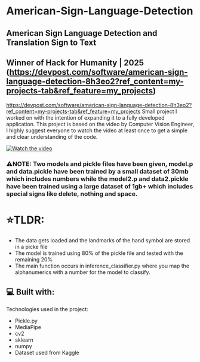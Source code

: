 # American-Sign-Language-Detection
## American Sign Language Detection and Translation Sign to Text
## Winner of Hack for Humanity | 2025 (https://devpost.com/software/american-sign-language-detection-8h3eo2?ref_content=my-projects-tab&ref_feature=my_projects)
 https://devpost.com/software/american-sign-language-detection-8h3eo2?ref_content=my-projects-tab&ref_feature=my_projects
Small project I worked on with the intention of expanding it to a fully developed application.
This project is based on the video by Computer Vision Engineer, I highly suggest everyone to watch the video at least once to get a simple and clear understanding of the code.

[![Watch the video](https://img.youtube.com/vi/MJCSjXepaAM/maxresdefault.jpg)](https://youtu.be/MJCSjXepaAM)

### ⚠️NOTE: Two models and pickle files have been given, model.p and data.pickle have been trained by a small dataset of 30mb which includes numbers while the model2.p and data2.pickle have been trained using a large dataset of 1gb+ which includes special signs like delete, nothing and space.

<h1>⭐TLDR:</h1>

* The data gets loaded and the landmarks of the hand symbol are stored in a picke file
* The model is trained using 80% of the pickle file and tested with the remaining 20%
* The main function occurs in inference_classifier.py where you map the alphanumerics with a number for the model to classify.


<h2>💻 Built with:</h2>

Technologies used in the project:

*   Pickle.py
*   MediaPipe
*   cv2
*   sklearn
*   numpy
*   Dataset used from Kaggle
